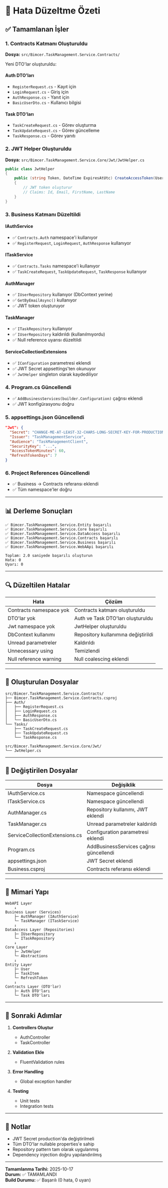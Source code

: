 # 🔧 Hata Düzeltme Özeti

## ✅ Tamamlanan İşler

### 1. Contracts Katmanı Oluşturuldu
**Dosya:** `src/Bimcer.TaskManagement.Service.Contracts/`

Yeni DTO'lar oluşturuldu:

#### Auth DTO'ları
- `RegisterRequest.cs` - Kayıt için
- `LoginRequest.cs` - Giriş için
- `AuthResponse.cs` - Yanıt için
- `BasicUserDto.cs` - Kullanıcı bilgisi

#### Task DTO'ları
- `TaskCreateRequest.cs` - Görev oluşturma
- `TaskUpdateRequest.cs` - Görev güncelleme
- `TaskResponse.cs` - Görev yanıtı

### 2. JWT Helper Oluşturuldu
**Dosya:** `src/Bimcer.TaskManagement.Service.Core/Jwt/JwtHelper.cs`

```csharp
public class JwtHelper
{
    public (string Token, DateTime ExpiresAtUtc) CreateAccessToken(User user)
    {
        // JWT token oluşturur
        // Claims: Id, Email, FirstName, LastName
    }
}
```

### 3. Business Katmanı Düzeltildi

#### IAuthService
- ✅ `Contracts.Auth` namespace'i kullanıyor
- ✅ `RegisterRequest`, `LoginRequest`, `AuthResponse` kullanıyor

#### ITaskService
- ✅ `Contracts.Tasks` namespace'i kullanıyor
- ✅ `TaskCreateRequest`, `TaskUpdateRequest`, `TaskResponse` kullanıyor

#### AuthManager
- ✅ `IUserRepository` kullanıyor (DbContext yerine)
- ✅ `GetByEmailAsync()` kullanıyor
- ✅ JWT token oluşturuyor

#### TaskManager
- ✅ `ITaskRepository` kullanıyor
- ✅ `IUserRepository` kaldırıldı (kullanılmıyordu)
- ✅ Null reference uyarısı düzeltildi

#### ServiceCollectionExtensions
- ✅ `IConfiguration` parametresi eklendi
- ✅ JWT Secret appsettings'ten okunuyor
- ✅ `JwtHelper` singleton olarak kaydediliyor

### 4. Program.cs Güncellendi
- ✅ `AddBusinessServices(builder.Configuration)` çağrısı eklendi
- ✅ JWT konfigürasyonu doğru

### 5. appsettings.json Güncellendi
```json
"Jwt": {
  "Secret": "CHANGE-ME-AT-LEAST-32-CHARS-LONG-SECRET-KEY-FOR-PRODUCTION",
  "Issuer": "TaskManagementService",
  "Audience": "TaskManagementClient",
  "SecurityKey": "...",
  "AccessTokenMinutes": 60,
  "RefreshTokenDays": 7
}
```

### 6. Project References Güncellendi
- ✅ Business → Contracts referansı eklendi
- ✅ Tüm namespace'ler doğru

---

## 📊 Derleme Sonuçları

```
✅ Bimcer.TaskManagement.Service.Entity başarılı
✅ Bimcer.TaskManagement.Service.Core başarılı
✅ Bimcer.TaskManagement.Service.DataAccess başarılı
✅ Bimcer.TaskManagement.Service.Contracts başarılı
✅ Bimcer.TaskManagement.Service.Business başarılı
✅ Bimcer.TaskManagement.Service.WebAApi başarılı

Toplam: 2.0 saniyede başarılı oluşturun
Hata: 0
Uyarı: 0
```

---

## 🔍 Düzeltilen Hatalar

| Hata | Çözüm |
|------|-------|
| Contracts namespace yok | Contracts katmanı oluşturuldu |
| DTO'lar yok | Auth ve Task DTO'ları oluşturuldu |
| Jwt namespace yok | JwtHelper oluşturuldu |
| DbContext kullanımı | Repository kullanımına değiştirildi |
| Unread parametreler | Kaldırıldı |
| Unnecessary using | Temizlendi |
| Null reference warning | Null coalescing eklendi |

---

## 📁 Oluşturulan Dosyalar

```
src/Bimcer.TaskManagement.Service.Contracts/
├── Bimcer.TaskManagement.Service.Contracts.csproj
├── Auth/
│   ├── RegisterRequest.cs
│   ├── LoginRequest.cs
│   ├── AuthResponse.cs
│   └── BasicUserDto.cs
└── Tasks/
    ├── TaskCreateRequest.cs
    ├── TaskUpdateRequest.cs
    └── TaskResponse.cs

src/Bimcer.TaskManagement.Service.Core/Jwt/
└── JwtHelper.cs
```

---

## 🔄 Değiştirilen Dosyalar

| Dosya | Değişiklik |
|-------|-----------|
| IAuthService.cs | Namespace güncellendi |
| ITaskService.cs | Namespace güncellendi |
| AuthManager.cs | Repository kullanımı, JWT eklendi |
| TaskManager.cs | Unread parametreler kaldırıldı |
| ServiceCollectionExtensions.cs | Configuration parametresi eklendi |
| Program.cs | AddBusinessServices çağrısı güncellendi |
| appsettings.json | JWT Secret eklendi |
| Business.csproj | Contracts referansı eklendi |

---

## 🎯 Mimari Yapı

```
WebAPI Layer
    ↓
Business Layer (Services)
    ├─ AuthManager (IAuthService)
    └─ TaskManager (ITaskService)
    ↓
DataAccess Layer (Repositories)
    ├─ IUserRepository
    └─ ITaskRepository
    ↓
Core Layer
    ├─ JwtHelper
    └─ Abstractions
    ↓
Entity Layer
    ├─ User
    ├─ TaskItem
    └─ RefreshToken
    ↓
Contracts Layer (DTO'lar)
    ├─ Auth DTO'ları
    └─ Task DTO'ları
```

---

## 🚀 Sonraki Adımlar

1. **Controllers Oluştur**
   - AuthController
   - TaskController

2. **Validation Ekle**
   - FluentValidation rules

3. **Error Handling**
   - Global exception handler

4. **Testing**
   - Unit tests
   - Integration tests

---

## 📝 Notlar

- JWT Secret production'da değiştirilmeli
- Tüm DTO'lar nullable properties'e sahip
- Repository pattern tam olarak uygulanmış
- Dependency injection doğru yapılandırılmış

---

**Tamamlanma Tarihi:** 2025-10-17  
**Durum:** ✅ TAMAMLANDI  
**Build Durumu:** ✅ Başarılı (0 hata, 0 uyarı)

